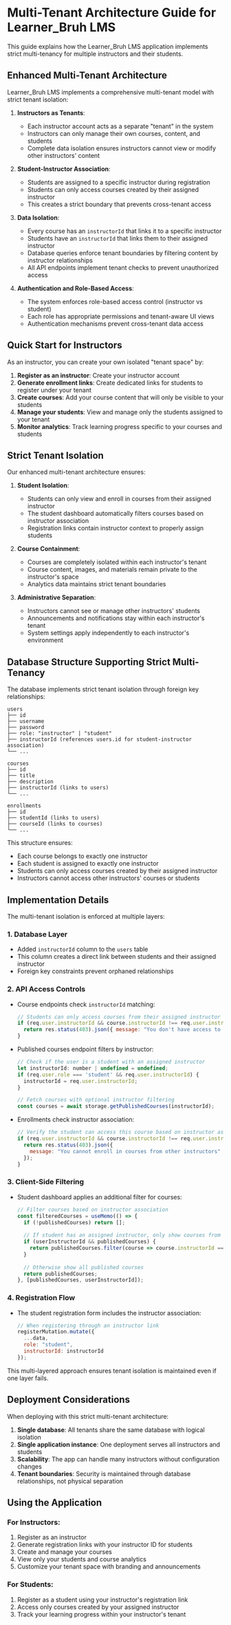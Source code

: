 # Multi-Tenant Architecture Guide for Learner_Bruh LMS

This guide explains how the Learner_Bruh LMS application implements strict multi-tenancy for multiple instructors and their students.

## Enhanced Multi-Tenant Architecture

Learner_Bruh LMS implements a comprehensive multi-tenant model with strict tenant isolation:

1. **Instructors as Tenants**:
   - Each instructor account acts as a separate "tenant" in the system
   - Instructors can only manage their own courses, content, and students
   - Complete data isolation ensures instructors cannot view or modify other instructors' content

2. **Student-Instructor Association**:
   - Students are assigned to a specific instructor during registration
   - Students can only access courses created by their assigned instructor
   - This creates a strict boundary that prevents cross-tenant access

3. **Data Isolation**:
   - Every course has an `instructorId` that links it to a specific instructor
   - Students have an `instructorId` that links them to their assigned instructor
   - Database queries enforce tenant boundaries by filtering content by instructor relationships
   - All API endpoints implement tenant checks to prevent unauthorized access

4. **Authentication and Role-Based Access**:
   - The system enforces role-based access control (instructor vs student)
   - Each role has appropriate permissions and tenant-aware UI views
   - Authentication mechanisms prevent cross-tenant data access

## Quick Start for Instructors

As an instructor, you can create your own isolated "tenant space" by:

1. **Register as an instructor**: Create your instructor account
2. **Generate enrollment links**: Create dedicated links for students to register under your tenant
3. **Create courses**: Add your course content that will only be visible to your students
4. **Manage your students**: View and manage only the students assigned to your tenant
5. **Monitor analytics**: Track learning progress specific to your courses and students

## Strict Tenant Isolation

Our enhanced multi-tenant architecture ensures:

1. **Student Isolation**:
   - Students can only view and enroll in courses from their assigned instructor
   - The student dashboard automatically filters courses based on instructor association
   - Registration links contain instructor context to properly assign students

2. **Course Containment**:
   - Courses are completely isolated within each instructor's tenant
   - Course content, images, and materials remain private to the instructor's space
   - Analytics data maintains strict tenant boundaries

3. **Administrative Separation**:
   - Instructors cannot see or manage other instructors' students
   - Announcements and notifications stay within each instructor's tenant
   - System settings apply independently to each instructor's environment

## Database Structure Supporting Strict Multi-Tenancy

The database implements strict tenant isolation through foreign key relationships:

```
users
├── id
├── username
├── password
├── role: "instructor" | "student"
├── instructorId (references users.id for student-instructor association)
└── ...

courses
├── id
├── title
├── description
├── instructorId (links to users)
└── ...

enrollments
├── id
├── studentId (links to users)
├── courseId (links to courses)
└── ...
```

This structure ensures:
- Each course belongs to exactly one instructor
- Each student is assigned to exactly one instructor
- Students can only access courses created by their assigned instructor
- Instructors cannot access other instructors' courses or students

## Implementation Details

The multi-tenant isolation is enforced at multiple layers:

### 1. Database Layer
- Added `instructorId` column to the `users` table
- This column creates a direct link between students and their assigned instructor
- Foreign key constraints prevent orphaned relationships

### 2. API Access Controls
- Course endpoints check `instructorId` matching:
  ```javascript
  // Students can only access courses from their assigned instructor
  if (req.user.instructorId && course.instructorId !== req.user.instructorId) {
    return res.status(403).json({ message: "You don't have access to this course" });
  }
  ```

- Published courses endpoint filters by instructor:
  ```javascript
  // Check if the user is a student with an assigned instructor
  let instructorId: number | undefined = undefined;
  if (req.user.role === 'student' && req.user.instructorId) {
    instructorId = req.user.instructorId;
  }
  
  // Fetch courses with optional instructor filtering
  const courses = await storage.getPublishedCourses(instructorId);
  ```

- Enrollments check instructor association:
  ```javascript
  // Verify the student can access this course based on instructor assignment
  if (req.user.instructorId && course.instructorId !== req.user.instructorId) {
    return res.status(403).json({ 
      message: "You cannot enroll in courses from other instructors"
    });
  }
  ```

### 3. Client-Side Filtering
- Student dashboard applies an additional filter for courses:
  ```javascript
  // Filter courses based on instructor association
  const filteredCourses = useMemo(() => {
    if (!publishedCourses) return [];
    
    // If student has an assigned instructor, only show courses from that instructor
    if (userInstructorId && publishedCourses) {
      return publishedCourses.filter(course => course.instructorId === userInstructorId);
    }
    
    // Otherwise show all published courses
    return publishedCourses;
  }, [publishedCourses, userInstructorId]);
  ```

### 4. Registration Flow
- The student registration form includes the instructor association:
  ```javascript
  // When registering through an instructor link
  registerMutation.mutate({
    ...data,
    role: "student",
    instructorId: instructorId
  });
  ```

This multi-layered approach ensures tenant isolation is maintained even if one layer fails.

## Deployment Considerations

When deploying with this strict multi-tenant architecture:

1. **Single database**: All tenants share the same database with logical isolation
2. **Single application instance**: One deployment serves all instructors and students
3. **Scalability**: The app can handle many instructors without configuration changes
4. **Tenant boundaries**: Security is maintained through database relationships, not physical separation

## Using the Application

### For Instructors:
1. Register as an instructor
2. Generate registration links with your instructor ID for students
3. Create and manage your courses
4. View only your students and course analytics
5. Customize your tenant space with branding and announcements

### For Students:
1. Register as a student using your instructor's registration link
2. Access only courses created by your assigned instructor
3. Track your learning progress within your instructor's tenant